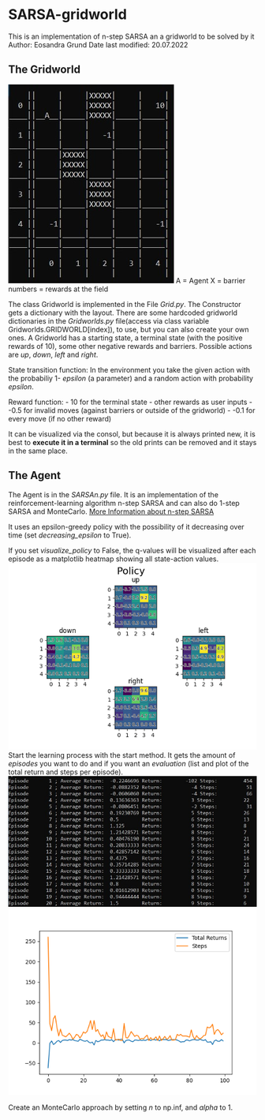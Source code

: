 # SARSA-gridworld
This is an implementation of n-step SARSA an a gridworld to be solved by it
Author: Eosandra Grund
Date last modified: 20.07.2022

## The Gridworld
![Viszalization of the gridworld](Images/Gridworld_at_start_for_README.jpg)
A = Agent
X = barrier
numbers = rewards at the field

The class Gridworld is implemented in the File _Grid.py_. The Constructor gets a dictionary with the layout. There are some hardcoded gridworld dictionaries in the _Gridworlds.py_ file(access via class variable Gridworlds.GRIDWORLD[index]), to use, but you can also create your own ones. 
A Gridworld has a starting state, a terminal state (with the positive rewards of 10), some other negative rewards and barriers. Possible actions are _up_, _down_, _left_ and _right_.
 
State transition function: In the environment you take the given action with the probabiliy 1- _epsilon_ (a parameter) and a random action with probability _epsilon_. 

Reward function: 
	- 10 for the terminal state
	- other rewards as user inputs
	- -0.5 for invalid moves (against barriers or outside of the gridworld)
	- -0.1 for every move (if no other reward)

It can be visualized via the consol, but because it is always printed new, it is best to **execute it in a terminal** so the old prints can be removed and it stays in the same place.

## The Agent
The Agent is in the _SARSAn.py_ file. It is an implementation of the reinforcement-learning algorithm n-step SARSA and can also do 1-step SARSA and MonteCarlo. [More Information about n-step SARSA](https://towardsdatascience.com/introduction-to-reinforcement-learning-rl-part-7-n-step-bootstrapping-6c3006a13265)

It uses an epsilon-greedy policy with the possibility of it decreasing over time (set _decreasing_epsilon_ to True).

If you set _visualize_policy_ to False, the q-values will be visualized after each episode as a matplotlib heatmap showing all state-action values.
![visualization of the policy](Images/Figure_SARSA_policy_for_README.png)
Start the learning process with the start method. It gets the amount of _episodes_ you want to do and if you want an _evaluation_ (list and plot of the total return and steps per episode). 
![list of returns](Images/Gridworld_evaluation_list_for_README.jpg) ![plot of returns](Images/Figure_returns_for_README.png)

Create an MonteCarlo approach by setting _n_ to np.inf, and _alpha_ to 1. 

